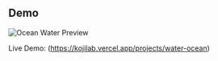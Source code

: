 ## Demo

![Ocean Water Preview](https://github.com/sujitkoji/KojiLab/blob/main/src/app/Lab/OceanWater/Demo/Water-Ocean.png?raw=true)

Live Demo: (https://kojilab.vercel.app/projects/water-ocean)
